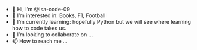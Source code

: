 - 👋 Hi, I’m @Isa-code-09
- 👀 I’m interested in: Books, F1, Football 
- 🌱 I’m currently learning: hopefully Python but we will see where learning how to code takes us.
- 💞️ I’m looking to collaborate on ...
- 📫 How to reach me ...

<!---
Isa-code-09/Isa-code-09 is a ✨ special ✨ repository because its `README.md` (this file) appears on your GitHub profile.
You can click the Preview link to take a look at your changes.
--->
